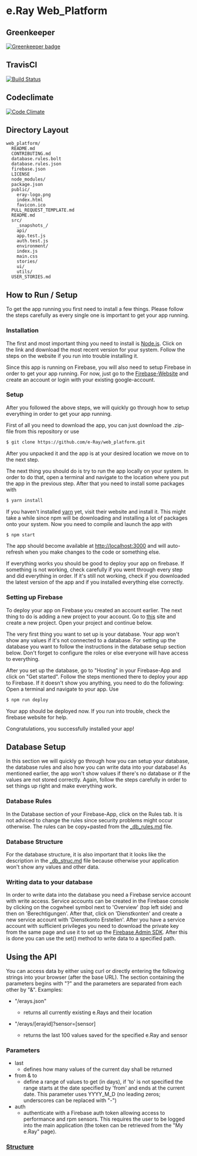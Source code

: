 # e.Ray Web_Platform

## Greenkeeper
[![Greenkeeper badge](https://badges.greenkeeper.io/e-Ray/web_platform.svg)](https://greenkeeper.io/)
## TravisCI
[![Build Status](https://travis-ci.org/e-Ray/web_platform.svg?branch=master)](https://travis-ci.org/e-Ray/web_platform)
## Codeclimate
[![Code Climate](https://codeclimate.com/github/e-Ray/web_platform/badges/gpa.svg)](https://codeclimate.com/github/e-Ray/web_platform)


## Directory Layout

```
web_platform/
  README.md
  CONTRIBUTING.md
  database.rules.bolt
  database.rules.json
  firebase.json
  LICENSE
  node_modules/
  package.json
  public/
    eray-logo.png
    index.html
    favicon.ico
  PULL_REQUEST_TEMPLATE.md
  README.md
  src/
    _snapshots_/
    api/
    app.test.js
    auth.test.js
    environment/
    index.js
    main.css
    stories/
    ui/
    utils/
  USER_STORIES.md
```


## How to Run / Setup

To get the app running you first need to install a few things. Please follow the steps carefully as every single one is important to get your app running.

### Installation

The first and most important thing you need to install is [Node.js](https://nodejs.org/en/). Click on the link and download the most recent version for your system. Follow the steps on the website if you run into trouble installing it.

Since this app is running on Firebase, you will also need to setup Firebase in order to get your app running. For now, just go to the [Firebase-Website](https://firebase.google.com/) and create an account or login with your existing google-account.


### Setup

After you followed the above steps, we will quickly go through how to setup everything in order to get your app running.

First of all you need to download the app, you can just download the .zip-file from this repository or use 
```sh
$ git clone https://github.com/e-Ray/web_platform.git
```
After you unpacked it and the app is at your desired location we move on to the next step.

The next thing you should do is try to run the app locally on your system. In order to do that, open a terminal and navigate to the location where you put the app in the previous step. After that you need to install some packages with
```sh
$ yarn install
```
If you haven't installed [yarn](https://yarnpkg.com/lang/en/docs/install/) yet, visit their website and install it.
This might take a while since npm will be downloading and installing a lot of packages onto your system. Now you need to compile and launch the app with 
```sh
$ npm start
```
The app should become available at [http://localhost:3000](http://localhost:3000) and will auto-refresh when you make changes to the code or something else.

If everything works you should be good to deploy your app on firebase. If something is not working, check carefully if you went through every step and did everything in order. If it's still not working, check if you downloaded the latest version of the app and if you installed everything else correctly.

### Setting up Firebase

To deploy your app on Firebase you created an account earlier. The next thing to do is adding a new project to your account. Go to [this](https://console.firebase.google.com/) site and create a new project. Open your project and continue below.

The very first thing you want to set up is your database. Your app won't show any values if it's not connected to a database. For setting up the database you want to follow the instructions in the database setup section below. Don't forget to configure the roles or else everyone will have access to everything.

After you set up the database, go to "Hosting" in your Firebase-App and click on "Get started". Follow the steps mentioned there to deploy your app to Firebase. If it doesn't show you anything, you need to do the following:
Open a terminal and navigate to your app. Use 
```sh
$ npm run deploy
```
Your app should be deployed now.
If you run into trouble, check the firebase website for help.

Congratulations, you successfully installed your app!


## Database Setup

In this section we will quickly go through how you can setup your database, the database rules and also how you can write data into your database! As mentioned earlier, the app won't show values if there's no database or if the values are not stored correctly. Again, follow the steps carefully in order to set things up right and make everything work.

### Database Rules

In the Database section of your Firebase-App, click on the Rules tab. It is not adviced to change the rules since security problems might occur otherwise. The rules can be copy+pasted from the [_db_rules.md](./doc/_db_rules.md) file.


### Database Structure

For the database structure, it is also important that it looks like the description in the [_db_struc.md](./doc/_db_struc.md) file because otherwise your application won't show any values and other data.


### Writing data to your database

In order to write data into the database you need a Firebase service account with write access.  Service accounts can be created in the Firebase console by clicking on the cogwheel symbol next to 'Overview' (top left side) and then on 'Berechtigungen'. After that, click on 'Dienstkonten' and create a new service account with 'Dienstkonto Erstellen'. After you have a service account with sufficient privileges you need to download the private key from the same page and use it to set up the [Firebase Admin SDK](https://firebase.google.com/docs/admin/setup). After this is done you can use the set() method to write data to a specified path.


## Using the API
You can access data by either using curl or directly entering the following strings into your browser (after the base URL). The section containing the parameters begins with "?" and the parameters are separated from each other by "&".
Examples:

-  "/erays.json" 
	- returns all currently existing e.Rays and their location
	
- "/erays/[erayid]?sensor=[sensor]
	- returns the last 100 values saved for the specified e.Ray and sensor	
### Parameters
- last
	- defines how many values of the current day shall be returned
- from & to
	- define a range of values to get (in days), if 'to' is not specified the range starts at the date specified by 'from' and ends at the current date. This parameter uses YYYY_M_D (no leading zeros; underscores can be replaced with "-")
- auth
	- authenticate with a Firebase auth token allowing access to performance and rpm sensors. This requires the user to be logged into the main application (the token can be retrieved from the "My e.Ray" page).





### [Structure](./doc/_structure.md)


 
